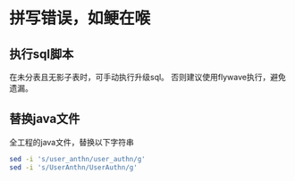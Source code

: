# 拼写错误，如鲠在喉

## 执行sql脚本

在未分表且无影子表时，可手动执行升级sql。 否则建议使用flywave执行，避免遗漏。

## 替换java文件

全工程的java文件，替换以下字符串

``` bash
sed -i 's/user_anthn/user_authn/g'
sed -i 's/UserAnthn/UserAuthn/g'
```
